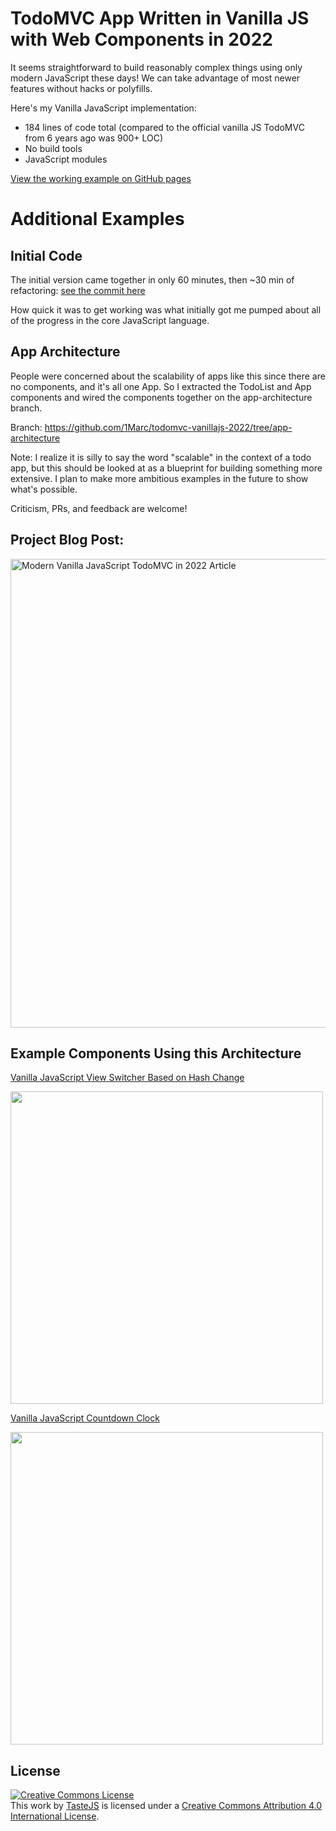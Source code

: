 # TodoMVC App Written in Vanilla JS with Web Components in 2022

It seems straightforward to build reasonably complex things using only modern JavaScript these days! We can take advantage of most newer features without hacks or polyfills.

Here's my Vanilla JavaScript implementation:

- 184 lines of code total (compared to the official vanilla JS TodoMVC from 6 years ago was 900+ LOC)
- No build tools
- JavaScript modules

<a href="https://1marc.github.io/todomvc-vanillajs-2022/" target="_new">View the working example on GitHub pages</a>

# Additional Examples

## Initial Code

The initial version came together in only 60 minutes, then ~30 min of refactoring: [see the commit here](https://github.com/1Marc/todomvc-vanillajs-2022/tree/fb3c61ed104c440f0c29e3a074b6777c791aa2f6)

How quick it was to get working was what initially got me pumped about all of the progress in the core JavaScript language.

## App Architecture

People were concerned about the scalability of apps like this since there are no components, and it's all one App. So I extracted the TodoList and App components and wired the components together on the app-architecture branch.

Branch: https://github.com/1Marc/todomvc-vanillajs-2022/tree/app-architecture

Note: I realize it is silly to say the word "scalable" in the context of a todo app, but this should be looked at as a blueprint for building something more extensive. I plan to make more ambitious examples in the future to show what's possible.


Criticism, PRs, and feedback are welcome!

## Project Blog Post:

[<img alt="Modern Vanilla JavaScript TodoMVC in 2022 Article" width="750" src="https://static.frontendmasters.com/assets/blog/2022/vanilla-javascript-todomvc.jpg" />](https://frontendmasters.com/blog/vanilla-javascript-todomvc/)

## Example Components Using this Architecture

[Vanilla JavaScript View Switcher Based on Hash Change](https://codepen.io/1Marc/pen/poLmXZR)

<a href="https://codepen.io/1Marc/pen/poLmXZR"><img src="https://user-images.githubusercontent.com/19269/189225506-1c1838e1-5b2a-408b-802a-dfe71b2f703c.png" width="500" /></a>

[Vanilla JavaScript Countdown Clock](https://codepen.io/1Marc/pen/bGvPRdy)

<a href="https://codepen.io/1Marc/pen/bGvPRdy"><img src="https://user-images.githubusercontent.com/19269/189225317-bb2ce1fb-a734-4193-beb1-670b5d6fbb04.png" width="500" /></a>

## License

<a rel="license" href="http://creativecommons.org/licenses/by/4.0/deed.en_US"><img alt="Creative Commons License" style="border-width:0" src="http://i.creativecommons.org/l/by/4.0/80x15.png" /></a><br />This <span xmlns:dct="http://purl.org/dc/terms/" href="http://purl.org/dc/dcmitype/InteractiveResource" rel="dct:type">work</span> by <a xmlns:cc="http://creativecommons.org/ns#" href="http://sindresorhus.com" property="cc:attributionName" rel="cc:attributionURL">TasteJS</a> is licensed under a <a rel="license" href="http://creativecommons.org/licenses/by/4.0/deed.en_US">Creative Commons Attribution 4.0 International License</a>.

